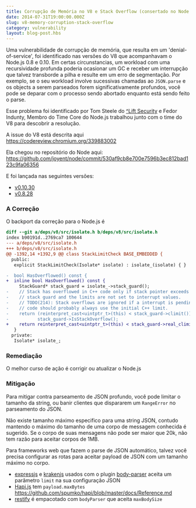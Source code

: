 ```yaml
---
title: Corrupção de Memória no V8 e Stack Overflow (consertado no Node v0.8.28 e v0.10.30)
date: 2014-07-31T19:00:00.000Z
slug: v8-memory-corruption-stack-overflow
category: vulnerability
layout: blog-post.hbs
---
```


Uma vulnerabilidade de corrupção de memória, que resulta em um 'denial-of-service', foi identificado nas versões do V8 que acompanhavam o Node.js 0.8 e 0.10. Em certas circunstancias, um workload com uma recursividade profunda poderia ocasionar um GC e receber um interrupção que talvez transborde a pilha e resulte em um erro de segmentação. Por exemplo, se o seu workload involve sucessivas chamadas ao `JSON.parse` e os objects a serem parseados forem significativamente profundos, você pode se deparar com o processo sendo abortado enquanto está sendo feito o parse.

Esse problema foi identificado por Tom Steele do [^Lift Security](https://liftsecurity.io/) e Fedor Indunty, Membro do Time Core do Node.js trabalhou junto com o time do V8 para descobrir a resolução.

A issue do V8 está descrita aqui https://codereview.chromium.org/339883002

Ela chegou no repositório do Node aqui: https://github.com/joyent/node/commit/530af9cb8e700e7596b3ec812bad123c9fa06356

E foi lançada nas seguintes versões:

* [v0.10.30](https://nodejs.org/dist/v0.10.30)
* [v0.8.28](https://nodejs.org/dist/v0.8.28)

### A Correção

O backport da correção para o Node.js é

```diff
diff --git a/deps/v8/src/isolate.h b/deps/v8/src/isolate.h
index b90191d..2769ca7 100644
--- a/deps/v8/src/isolate.h
+++ b/deps/v8/src/isolate.h
@@ -1392,14 +1392,9 @@ class StackLimitCheck BASE_EMBEDDED {
  public:
   explicit StackLimitCheck(Isolate* isolate) : isolate_(isolate) { }

-  bool HasOverflowed() const {
+  inline bool HasOverflowed() const {
     StackGuard* stack_guard = isolate_->stack_guard();
-    // Stack has overflowed in C++ code only if stack pointer exceeds the C++
-    // stack guard and the limits are not set to interrupt values.
-    // TODO(214): Stack overflows are ignored if a interrupt is pending. This
-    // code should probably always use the initial C++ limit.
-    return (reinterpret_cast<uintptr_t>(this) < stack_guard->climit()) &&
-           stack_guard->IsStackOverflow();
+    return reinterpret_cast<uintptr_t>(this) < stack_guard->real_climit();
   }
  private:
   Isolate* isolate_;
```

### Remediação

O melhor curso de ação é corrigir ou atualizar o Node.js

### Mitigação

Para mitigar contra parseamento de JSON profundo, você pode limitar o tamanho da string, ou banir clientes que dispararem um `RangeError` no parseamento do JSON.

Não existe tamanho máximo especifico para uma string JSON, contudo mantendo o máximo do tamanho de uma corpo de messagem conhecida é sugerido. Se o corpo de suas mensagens não pode ser maior que 20k, não tem razão para aceitar corpos de 1MB.

Para frameworks web que fazem o parse de JSON automático, talvez você precisa configurar as rotas para aceitar payload de JSON com um tamanho máximo no corpo.

* [expressjs](http://expressjs.com) e [krakenjs](http://krakenjs.com) usados com o plugin [body-parser](https://github.com/expressjs/body-parser#bodyparserjsonoptions) aceita um parâmetro `limit` na sua configuração JSON
* [Hapi.js](http://hapijs.com) tem `payload.maxBytes` https://github.com/spumko/hapi/blob/master/docs/Reference.md
* [restify](http://mcavage.me/node-restify/#Bundled-Plugins) é empacotado com `bodyParser` que aceita `maxBodySize`
